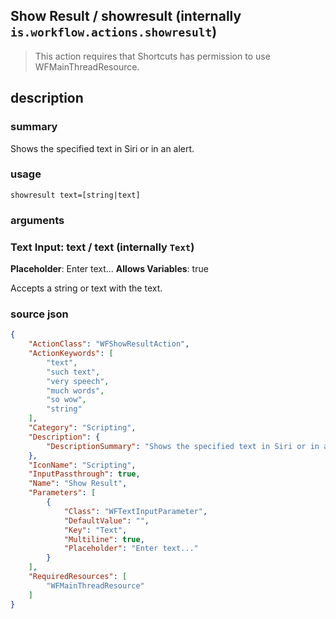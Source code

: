 
## Show Result / showresult (internally `is.workflow.actions.showresult`)


> This action requires that Shortcuts has permission to use WFMainThreadResource.


## description
### summary
Shows the specified text in Siri or in an alert.


### usage
`showresult text=[string|text]`

### arguments
### Text Input: text / text (internally `Text`)
**Placeholder**: Enter text...
**Allows Variables**: true


Accepts a string 
or text
with the text.

### source json

```json
{
	"ActionClass": "WFShowResultAction",
	"ActionKeywords": [
		"text",
		"such text",
		"very speech",
		"much words",
		"so wow",
		"string"
	],
	"Category": "Scripting",
	"Description": {
		"DescriptionSummary": "Shows the specified text in Siri or in an alert."
	},
	"IconName": "Scripting",
	"InputPassthrough": true,
	"Name": "Show Result",
	"Parameters": [
		{
			"Class": "WFTextInputParameter",
			"DefaultValue": "",
			"Key": "Text",
			"Multiline": true,
			"Placeholder": "Enter text..."
		}
	],
	"RequiredResources": [
		"WFMainThreadResource"
	]
}
```
